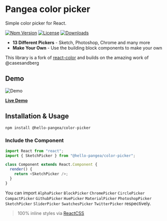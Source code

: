 # Pangea color picker

Simple color picker for React.

[![Npm Version][npm-version-image]][npm-version-url]
[![License][license-image]][license-url]
[![Downloads][downloads-image]][downloads-url]

- **13 Different Pickers** - Sketch, Photoshop, Chrome and many more
- **Make Your Own** - Use the building block components to make your own

This library is a fork of [react-color](https://github.com/casesandberg/react-color) and builds on the amazing work of @casesandberg

## Demo

![Demo](https://media.giphy.com/media/26FfggT53qE304CwE/giphy.gif)

[**Live Demo**](https://colorpicker.hellopangea.com)

## Installation & Usage

```sh
npm install @hello-pangea/color-picker
```

### Include the Component

```js
import React from "react";
import { SketchPicker } from "@hello-pangea/color-picker";

class Component extends React.Component {
  render() {
    return <SketchPicker />;
  }
}
```

You can import `AlphaPicker` `BlockPicker` `ChromePicker` `CirclePicker` `CompactPicker` `GithubPicker` `HuePicker` `MaterialPicker` `PhotoshopPicker` `SketchPicker` `SliderPicker` `SwatchesPicker` `TwitterPicker` respectively.

> 100% inline styles via [ReactCSS](http://reactcss.com/)

[license-image]: https://img.shields.io/npm/l/@hello-pangea/color-picker
[license-url]: LICENSE
[downloads-image]: https://img.shields.io/npm/dm/@hello-pangea/color-picker
[downloads-url]: https://npm-stat.com/charts.html?package=@hello-pangea/color-picker
[npm-version-image]: https://img.shields.io/npm/v/@hello-pangea/color-picker
[npm-version-url]: https://www.npmjs.com/package/@hello-pangea/color-picker
